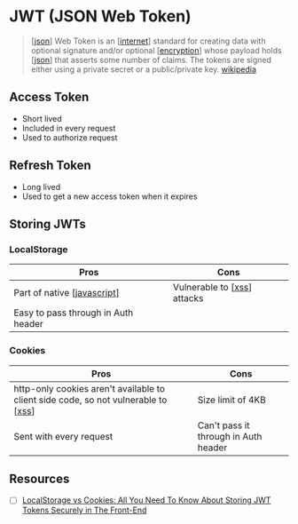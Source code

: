 # JWT (JSON Web Token)

> [[json]] Web Token is an [[internet]] standard for creating data with optional signature and/or optional [[encryption]] whose payload holds [[json]] that asserts some number of claims. The tokens are signed either using a private secret or a public/private key. [wikipedia][1]

## Access Token

- Short lived
- Included in every request
- Used to authorize request

## Refresh Token

- Long lived
- Used to get a new access token when it expires

## Storing JWTs

### LocalStorage

| Pros                                | Cons                          |
| ----------------------------------- | ----------------------------- |
| Part of native [[javascript]]       | Vulnerable to [[xss]] attacks |
| Easy to pass through in Auth header |                               |

### Cookies

| Pros                                                                                 | Cons                                 |
| ------------------------------------------------------------------------------------ | ------------------------------------ |
| http-only cookies aren't available to client side code, so not vulnerable to [[xss]] | Size limit of 4KB                    |
| Sent with every request                                                              | Can't pass it through in Auth header |

## Resources

- [ ] [LocalStorage vs Cookies: All You Need To Know About Storing JWT Tokens Securely in The Front-End](https://dev.to/cotter/localstorage-vs-cookies-all-you-need-to-know-about-storing-jwt-tokens-securely-in-the-front-end-15id)

[1]: https://en.wikipedia.org/wiki/JSON_Web_Token
[//begin]: # "Autogenerated link references for markdown compatibility"
[json]: json "Json"
[internet]: internet "internet"
[encryption]: encryption "Encryption"
[json]: json "Json"
[javascript]: javascript "Javascript"
[xss]: xss "XSS"
[xss]: xss "XSS"
[//end]: # "Autogenerated link references"
